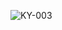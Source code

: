 ![KY-003](https://github.com/GgeraA/Links_AIOT/assets/142055522/87732099-7c0c-4c52-a8db-056a59626cbd)

